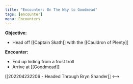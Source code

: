 ```yaml
---
title: "Encounter: On The Way to Goodmead"
tags: [encounter]
menu: Encounters
---
```

**Objective:** 
- Head off [[Captain Skath]] with the [[Cauldron of Plenty]]

**Encounter:**
- End up hiding from a frost troll
- Arrive at [[Goodmead]]

[[202204232206 - Headed Through Bryn Shander]] <--> 